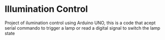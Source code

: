 # Illumination Control

Project of ilumination control using Arduino UNO, this is a code that acept serial commando to trigger a lamp or read a digital signal to switch the lamp state

